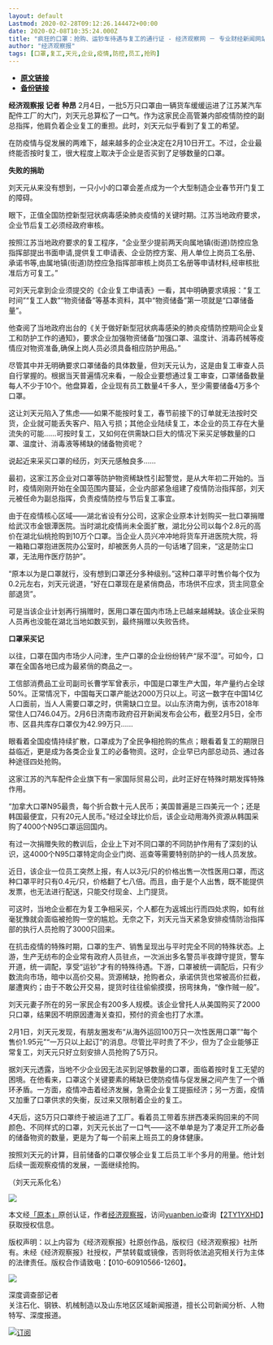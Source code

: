 ```yaml
---
layout: default
Lastmod: 2020-02-28T09:12:26.144472+00:00
date: 2020-02-08T10:35:24.000Z
title: "疯狂的口罩：抢购、运钞车待遇与复工的通行证 - 经济观察网 － 专业财经新闻网站"
author: "经济观察报"
tags: [口罩,复工,天元,企业,疫情,防控,员工,抢购]
---
```


* [**原文链接**](http://archive.is/CvWwS)
* [**备份链接**](http://archive.is/CvWwS)


**经济观察报 记者** **种昂** 2月4日，一批5万只口罩由一辆货车缓缓运进了江苏某汽车配件工厂的大门，刘天元总算松了一口气。作为这家民企高管兼内部疫情防控的副总指挥，他肩负着企业复工的重担。此时，刘天元似乎看到了复工的希望。

在防疫情与促发展的两难下，越来越多的企业决定在2月10日开工。不过，企业最终能否按时复工，很大程度上取决于企业是否买到了足够数量的口罩。

**失败的捐助**

刘天元从来没有想到，一只小小的口罩会差点成为一个大型制造企业春节开门复工的障碍。

眼下，正值全国防控新型冠状病毒感染肺炎疫情的关键时期。江苏当地政府要求，企业节后复工必须经政府审核。

按照江苏当地政府要求的复工程序，“企业至少提前两天向属地镇(街道)防控应急指挥部提出书面申请,提供复工申请表、企业防控方案、用人单位上岗员工名册、承诺书等,由属地镇(街道)防控应急指挥部审核上岗员工名册等申请材料,经审核批准后方可复工。”

可刘天元拿到企业须提交的《企业复工申请表》一看，其中明确要求填报：“复工时间”“复工人数”“物资储备”等基本资料，其中“物资储备”第一项就是“口罩储备量”。

他查阅了当地政府出台的《关于做好新型冠状病毒感染的肺炎疫情防控期间企业复工和防护工作的通知》，要求企业加强物资储备“加强口罩、温度计、消毒药械等疫情应对物资准备,确保上岗人员必须具备相应防护用品。”

尽管其中并无明确要求口罩储备的具体数量，但刘天元认为，这是由复工审查人员自行掌握的。根据当天普遍情况来看，一般企业要想通过复工审查，口罩储备数量每人不少于10个。他盘算着，企业现有员工数量4千多人，至少需要储备4万多个口罩。

这让刘天元陷入了焦虑——如果不能按时复工，春节前接下的订单就无法按时交货，企业就可能丢失客户、陷入亏损；其他企业陆续复工，本企业的员工存在大量流失的可能……可按时复工，又如何在供需缺口巨大的情况下采买足够数量的口罩、温度计、消毒液等稀缺的储备物资呢？

说起近来采买口罩的经历，刘天元感触良多……

最初，这家江苏企业对口罩等防护物资稀缺性引起警觉，是从大年初二开始的。当时，疫情刚刚开始在全国范围内蔓延，企业内部紧急组建了疫情防治指挥部，刘天元被任命为副总指挥，负责疫情防控与节后复工事宜。

由于在疫情核心区域——湖北省设有分公司，这家企业原本计划购买一批口罩捐赠给武汉市金银潭医院。当时湖北疫情尚未全面扩散，湖北分公司以每个2.8元的高价在湖北仙桃抢购到10万个口罩。当企业人员兴冲冲地将货车开进医院大院，将一箱箱口罩抱进医院办公室时，却被医务人员的一句话堵了回来，“这是防尘口罩，无法用作医疗防护”。

“原本以为是口罩就行，没有想到口罩还分多种级别。”这种口罩平时售价每个仅为0.2元左右，刘天元说道，“好在口罩现在是紧俏商品，市场供不应求，货主同意全部退货”。

可是当该企业计划再行捐赠时，医用口罩在国内市场上已越来越稀缺。该企业采购人员再也没能在湖北当地如数买到，最终捐赠以失败告终。

**口罩采买记**

以往，口罩在国内市场少人问津，生产口罩的企业纷纷转产“尿不湿”。可如今，口罩在全国各地已成为最紧俏的商品之一。

工信部消费品工业司副司长曹学军曾表示，中国是口罩生产大国，年产量约占全球50%。正常情况下，中国每天口罩产能达2000万只以上。可这一数字在中国14亿人口面前，当人人需要口罩之时，供需缺口立显。以山东济南为例，该市2018年常住人口746.04万。2月6日济南市政府召开新闻发布会公布，截至2月5日，全市市、区县共库存口罩仅为42.99万只……

眼看着全国疫情持续扩散，口罩成为了全民争相抢购的焦点；眼看着复工的期限日益临近，更是成为各类企业复工的必备物资。这时，企业早已内部总动员、通过各种途径四处抢购。

这家江苏的汽车配件企业旗下有一家国际贸易公司，此时正好在特殊时期发挥特殊作用。

“加拿大口罩N95最贵，每个折合数十元人民币；美国普遍是三四美元一个；还是韩国最便宜，只有20元人民币。”经过全球比价后，该企业动用海外资源从韩国采购了4000个N95口罩运回国内。

有过一次捐赠失败的教训后，企业上下对不同口罩的不同防护作用有了深刻的认识，这4000个N95口罩特定向企业门岗、巡查等需要特别防护的一线人员发放。

近日，该企业一位员工突然上报，有人以3元/只的价格出售一次性医用口罩，而这种口罩平时只有0.4元/只，价格翻了七八倍。而且，由于是个人出售，既不能提供发票，也无法进行配送，只能交付现金、上门提货。

可这时，当地企业都在为复工争相采买，个人都在为返城出行而四处求购，如有丝毫犹豫就会面临被抢购一空的尴尬。无奈之下，刘天元当天紧急安排疫情防治指挥部的执行人员抢购了3000只回来。

在抗击疫情的特殊时期，口罩的生产、销售呈现出与平时完全不同的特殊状态。上游，生产无纺布的企业常有政府人员驻点，一次派出多名警员半夜蹲守提货，警车开道，统一调配，享受“运钞”才有的特殊待遇。下游，口罩被统一调配后，只有少数流向市场，暗中以高价交易。货源稀缺，抢购者众，承诺供货也常被高价拦截，屡遭爽约；由于不敢公开交易，提货时往往偷偷摸摸，拐弯抹角，“像作贼一般”。

刘天元妻子所在的另一家民企有200多人规模。该企业曾托人从美国购买了2000只口罩，结果因不明原因遭海关查扣，预付的资金也打了水漂。

2月1日，刘天元发现，有朋友圈发布“从海外运回100万只一次性医用口罩”“每个售价1.95元”“一万只以上起订”的消息。尽管比平时贵了不少，但为了企业能够正常复工，刘天元只好立刻安排人员抢购了5万只。

据刘天元透露，当地不少企业因无法买到足够数量的口罩，面临着按时复工无望的困境。在他看来，口罩这个关键要素的稀缺已使防疫情与促发展之间产生了一个循环矛盾。一方面，疫情冲击着经济发展，急需企业复工提振经济；另一方面，疫情又加重了口罩供求的失衡，反过来又限制着企业的复工。

4天后，这5万只口罩终于被运进了工厂。看着员工带着东拼西凑采购回来的不同颜色、不同样式的口罩，刘天元长出了一口气——这不单单是为了凑足开工所必备的储备物资的数量，更是为了每一个前来上班员工的身体健康。

按照刘天元的计算，目前储备的口罩仅够企业复工后员工半个多月的用量。他计划后续一面观察疫情的发展，一面继续抢购。

（刘天元系化名）

![](/images/post/e0731d63751967c73b2c87537ad82fb8.png)

本文经[「原本」](https://archive.is/o/CvWwS/yuanben.io/)原创认证，作者[经济观察报](https://archive.is/o/CvWwS/https://yuanben.io/author/b454cdbf-cec7-4ff6-a1f9-5e79c2353485)，访问[yuanben.io](https://archive.is/o/CvWwS/yuanben.io/)查询【[2TY1YXHD](https://archive.is/o/CvWwS/https://www.yuanben.io/article/2TY1YXHD1T3Z8217NQK0SGEJPV7KRDWNGA7CC5JXE7YUCMVTEE)】获取授权信息。

版权声明：以上内容为《经济观察报》社原创作品，版权归《经济观察报》社所有。未经《经济观察报》社授权，严禁转载或镜像，否则将依法追究相关行为主体的法律责任。版权合作请致电：【010-60910566-1260】。

[![](/images/post/96495b01fcb8effdd07206451c913f17.jpg)](https://archive.is/o/CvWwS/space.eeo.com.cn/zhongang)

深度调查部记者  
关注石化、钢铁、机械制造以及山东地区区域新闻报道，擅长公司新闻分析、人物特写、深度报道。

[![](/images/post/bf1bf656c8649e8b3fb486353b13510f.png)订阅](#)

